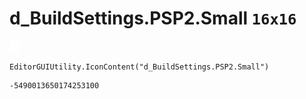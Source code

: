 # d_BuildSettings.PSP2.Small `16x16`
<img src="/img/d_BuildSettings.PSP2.Small.png" width=16 height=16>

``` CSharp
EditorGUIUtility.IconContent("d_BuildSettings.PSP2.Small")
```
```
-5490013650174253100
```
